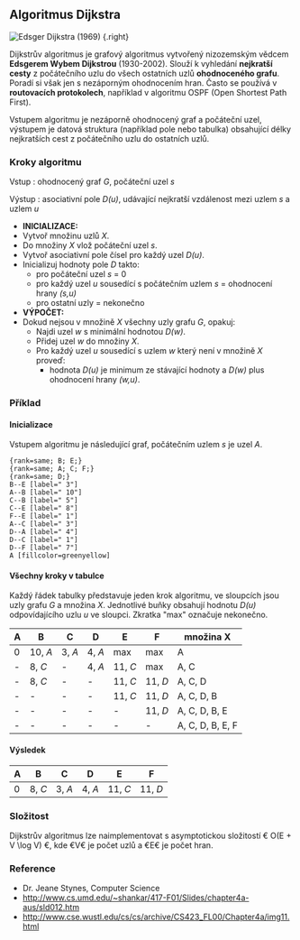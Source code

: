 ## Algoritmus Dijkstra

![Edsger Dijkstra (1969)](dijkstra.jpg) {.right}

Dijkstrův algoritmus je grafový algoritmus vytvořený nizozemským vědcem **Edsgerem Wybem Dijkstrou** (1930-2002). Slouží k vyhledání **nejkratší cesty** z počátečního uzlu do všech ostatních uzlů **ohodnoceného grafu**. Poradí si však jen s nezáporným ohodnocením hran. Často se používá v **routovacích protokolech**, například v algoritmu OSPF (Open Shortest Path First).

Vstupem algoritmu je nezáporně ohodnocený graf a počáteční uzel, výstupem je datová struktura (například pole nebo tabulka) obsahující délky nejkratších cest z počátečního uzlu do ostatních uzlů.

### Kroky algoritmu

Vstup
: ohodnocený graf *G*, počáteční uzel *s*

Výstup
: asociativní pole *D(u)*, udávající nejkratší vzdálenost mezi uzlem *s* a uzlem *u*

- **INICIALIZACE:**
- Vytvoř množinu uzlů *X*.
- Do množiny *X* vlož počáteční uzel *s*.
- Vytvoř asociativní pole čísel pro každý uzel *D(u)*.
- Inicializuj hodnoty pole *D* takto:
  - pro počáteční uzel *s* = 0
  - pro každý uzel *u* sousedící s počátečním uzlem *s* = ohodnocení hrany *(s,u)*
  - pro ostatní uzly = nekonečno
- **VÝPOČET:**
- Dokud nejsou v množině *X* všechny uzly grafu *G*, opakuj:
  - Najdi uzel *w* s minimální hodnotou *D(w)*.
  - Přidej uzel *w* do množiny *X*.
  - Pro každý uzel *u* sousedící s uzlem *w* který není v množině *X* proveď:
    - hodnota *D(u)* je minimum ze stávající hodnoty a *D(w)* plus ohodnocení hrany *(w,u)*.

### Příklad

#### Inicializace

Vstupem algoritmu je následující graf, počátečním uzlem *s* je uzel *A*.

```dot:graph
{rank=same; B; E;}
{rank=same; A; C; F;}
{rank=same; D;}
B--E [label=" 3"]
A--B [label=" 10"]
C--B [label=" 5"]
C--E [label=" 8"]
F--E [label=" 1"]
A--C [label=" 3"]
D--A [label=" 4"]
D--C [label=" 1"]
D--F [label=" 7"]
A [fillcolor=greenyellow]
```

#### Všechny kroky v tabulce

Každý řádek tabulky představuje jeden krok algoritmu, ve sloupcích jsou uzly grafu *G* a množina *X*. Jednotlivé buňky obsahují hodnotu *D(u)* odpovídajícího uzlu *u* ve sloupci. Zkratka "max" označuje nekonečno.

| A | B | C | D | E | F | množina X
|---|---|---|---|---|---|---
| 0 | 10, *A* | 3, *A* | 4, *A* | max | max | A
| - | 8, *C* | - | 4, *A* | 11, *C* | max | A, C
| - | 8, *C* | - | - | 11, *C* | 11, *D* | A, C, D
| - | - | - | - | 11, *C* | 11, *D* | A, C, D, B
| - | - | - | - | - | 11, *D* | A, C, D, B, E
| - | - | - | - | - | - | A, C, D, B, E, F

#### Výsledek

| A | B | C | D | E | F
|---|---|---|---|---|---
| 0 | 8, *C* | 3, *A* | 4, *A* | 11, *C* | 11, *D*

### Složitost

Dijkstrův algoritmus lze naimplementovat s asymptotickou složitostí € O(E + V \log V) €, kde €V€ je počet uzlů a €E€ je počet hran.

### Reference

- Dr. Jeane Stynes, Computer Science
- http://www.cs.umd.edu/~shankar/417-F01/Slides/chapter4a-aus/sld012.htm
- http://www.cse.wustl.edu/cs/cs/archive/CS423_FL00/Chapter4a/img11.html